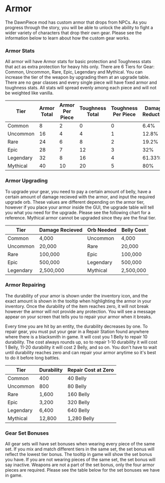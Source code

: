 # Armor

The DawnPiece mod has custom armor that drops from NPCs. As you progress through the story, you will be able to unlock the ability to fight a wider variety of characters that drop their own gear. Please see the information below to learn about how the custom gear works.

### Armor Stats

All armor will have Armor stats for basic protection and Toughness stats that act as extra protection for heavy hits only. There are 6 Tiers for Gear: Common, Uncommon, Rare, Epic, Legendary and Mythical. You can increase the tier of the weapon by upgrading them at an upgrade table. There are no gear classes and every single piece will have fixed armor and toughness stats. All stats will spread evenly among each piece and will not be weighted like vanilla.  

| Tier      | Armor Total   | Armor Per Piece   | Toughness Total   | Toughness Per Piece   | Damage Reduction  | 
|-----------|---------------|-------------------|-------------------|-----------------------|---------------    |
| Common    | 8             | 2                 | 0                 | 0                     | 6.4%              | 
| Uncommon  | 16            | 4                 | 4                 | 1                     | 12.8%             | 
| Rare      | 24            | 6                 | 8                 | 2                     | 19.2%             | 
| Epic      | 28            | 7                 | 12                | 3                     | 32%               | 
| Legendary | 32            | 8                 | 16                | 4                     | 61.33%            | 
| Mythical  | 40            | 10                | 20                | 5                     | 80%               | 

### Armor Upgrading

To upgrade your gear, you need to pay a certain amount of belly, have a certain amount of damage recieved with the armor, and input the required upgrade orb. These values are different depending on the armor tier, however if you place your armor inside the GUI, the upgrade table will tell you what you need for the upgrade. Please see the following chart for a reference. Mythical armor cannot be upgraded since they are the final tier.

| Tier      | Damage Recieved   | Orb Needed| Belly Cost    |
|-----------|-------------------|-----------|---------------|
| Common    | 4,000             | Uncommon  | 4,000         |
| Uncommon  | 20,000            | Rare      | 20,000        |
| Rare      | 100,000           | Epic      | 100,000       |
| Epic      | 500,000           | Legendary | 500,000       |
| Legendary | 2,500,000         | Mythical  | 2,500,000     |

### Armor Repairing

The durability of your amor is shown under the inventory icon, and the exact amount is shown in the tooltip when highlighting the armor in your inventory. Once the durability of the item reaches zero, it will not break however the armor will not provide any protection. You will see a message appear on your screen that tells you to repair your armor when it breaks.

Every time you are hit by an entity, the durability decreases by one. To repair gear, you must put your gear in a Repair Station found anywhere where there is a blacksmith in game. It will cost you 1 Belly to repair 10 durability. The cost always rounds up, so to repair 1-10 durability it will cost 1 Belly, 11-20 durability it will cost 2 Belly, and so on. You don't have to wait until durability reaches zero and can repair your armor anytime so it's best to do it before long battles.

| Tier      | Durability| Repair Cost at Zero|
|-----------|-----------|---------------|
| Common    | 400       | 40 Belly      |
| Uncommon  | 800       | 80 Belly      |
| Rare      | 1,600     | 160 Belly     |
| Epic      | 3,200     | 320 Belly     |
| Legendary | 6,400     | 640 Belly     |
| Mythical  | 12,800    | 1,280 Belly   |

### Gear Set Bonuses

All gear sets will have set bonuses when wearing every piece of the same set. If you mix and match different tiers in the same set, the set bonus will reflect the lowest tier bonus. The tooltip in game will show the set bonus you have. If you are not wearing pieces of the same set, the set bonus will say inactive. Weapons are not a part of the set bonus, only the four armor pieces are required. Please see the table below for the set bonuses we have in game.
